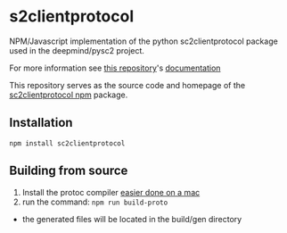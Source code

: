 # s2clientprotocol
NPM/Javascript implementation of the python sc2clientprotocol package used in the deepmind/pysc2 project.

For more information see [this repository](https://github.com/Blizzard/s2client-proto)'s [documentation](https://github.com/Blizzard/s2client-proto/blob/master/docs/protocol.md)

This repository serves as the source code and homepage of the [sc2clientprotocol npm](https://www.npmjs.com/package/s2clientprotocol) package.

## Installation

`npm install sc2clientprotocol`

## Building from source

1. Install the protoc compiler [easier done on a mac](http://google.github.io/proto-lens/installing-protoc.html)
2. run the command:
  `npm run build-proto`
  - the generated files will be located in the build/gen directory
